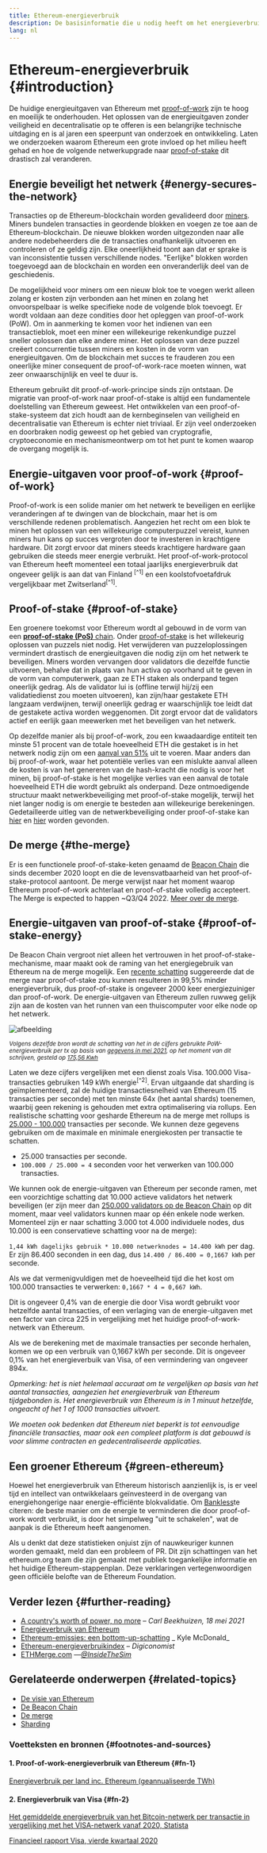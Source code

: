 ```yaml
---
title: Ethereum-energieverbruik
description: De basisinformatie die u nodig heeft om het energieverbruik van Ethereum te begrijpen.
lang: nl
---
```


# Ethereum-energieverbruik {#introduction}

De huidige energieuitgaven van Ethereum met [proof-of-work](/developers/docs/consensus-mechanisms/#proof-of-work) zijn te hoog en moeilijk te onderhouden. Het oplossen van de energieuitgaven zonder veiligheid en decentralisatie op te offeren is een belangrijke technische uitdaging en is al jaren een speerpunt van onderzoek en ontwikkeling. Laten we onderzoeken waarom Ethereum een grote invloed op het milieu heeft gehad en hoe de volgende netwerkupgrade naar [proof-of-stake](/developers/docs/consensus-mechanisms/pos) dit drastisch zal veranderen.

## Energie beveiligt het netwerk {#energy-secures-the-network}

Transacties op de Ethereum-blockchain worden gevalideerd door [miners](/developers/docs/consensus-mechanisms/pow/mining). Miners bundelen transacties in geordende blokken en voegen ze toe aan de Ethereum-blockchain. De nieuwe blokken worden uitgezonden naar alle andere nodebeheerders die de transacties onafhankelijk uitvoeren en controleren of ze geldig zijn. Elke oneerlijkheid toont aan dat er sprake is van inconsistentie tussen verschillende nodes. "Eerlijke" blokken worden toegevoegd aan de blockchain en worden een onveranderlijk deel van de geschiedenis.

De mogelijkheid voor miners om een nieuw blok toe te voegen werkt alleen zolang er kosten zijn verbonden aan het minen en zolang het onvoorspelbaar is welke specifieke node de volgende blok toevoegt. Er wordt voldaan aan deze condities door het opleggen van proof-of-work (PoW). Om in aanmerking te komen voor het indienen van een transactieblok, moet een miner een willekeurige rekenkundige puzzel sneller oplossen dan elke andere miner. Het oplossen van deze puzzel creëert concurrentie tussen miners en kosten in de vorm van energieuitgaven. Om de blockchain met succes te frauderen zou een oneerlijke miner consequent de proof-of-work-race moeten winnen, wat zeer onwaarschijnlijk en veel te duur is.

Ethereum gebruikt dit proof-of-work-principe sinds zijn ontstaan. De migratie van proof-of-work naar proof-of-stake is altijd een fundamentele doelstelling van Ethereum geweest. Het ontwikkelen van een proof-of-stake-systeem dat zich houdt aan de kernbeginselen van veiligheid en decentralisatie van Ethereum is echter niet triviaal. Er zijn veel onderzoeken en doorbraken nodig geweest op het gebied van cryptografie, cryptoeconomie en mechanismeontwerp om tot het punt te komen waarop de overgang mogelijk is.

## Energie-uitgaven voor proof-of-work {#proof-of-work}

Proof-of-work is een solide manier om het netwerk te beveiligen en eerlijke veranderingen af te dwingen van de blockchain, maar het is om verschillende redenen problematisch. Aangezien het recht om een blok te minen het oplossen van een willekeurige computerpuzzel vereist, kunnen miners hun kans op succes vergroten door te investeren in krachtigere hardware. Dit zorgt ervoor dat miners steeds krachtigere hardware gaan gebruiken die steeds meer energie verbruikt. Het proof-of-work-protocol van Ethereum heeft momenteel een totaal jaarlijks energieverbruik dat ongeveer gelijk is aan dat van Finland <sup>[^1]</sup> en een koolstofvoetafdruk vergelijkbaar met Zwitserland<sup>[^1]</sup>.

## Proof-of-stake {#proof-of-stake}

Een groenere toekomst voor Ethereum wordt al gebouwd in de vorm van een [**proof-of-stake (PoS)** chain](/roadmap/beacon-chain/). Onder [proof-of-stake](/developers/docs/consensus-mechanisms/pos/) is het willekeurig oplossen van puzzels niet nodig. Het verwijderen van puzzeloplossingen vermindert drastisch de energieuitgaven die nodig zijn om het netwerk te beveiligen. Miners worden vervangen door validators die dezelfde functie uitvoeren, behalve dat in plaats van hun activa op voorhand uit te geven in de vorm van computerwerk, gaan ze ETH staken als onderpand tegen oneerlijk gedrag. Als de validator lui is (offline terwijl hij/zij een validatiedienst zou moeten uitvoeren), kan zijn/haar gestakete ETH langzaam verdwijnen, terwijl oneerlijk gedrag er waarschijnlijk toe leidt dat de gestakete activa worden weggenomen. Dit zorgt ervoor dat de validators actief en eerlijk gaan meewerken met het beveiligen van het netwerk.

Op dezelfde manier als bij proof-of-work, zou een kwaadaardige entiteit ten minste 51 procent van de totale hoeveelheid ETH die gestaket is in het netwerk nodig zijn om een [aanval van 51%](/glossary/#51%-attack) uit te voeren. Maar anders dan bij proof-of-work, waar het potentiële verlies van een mislukte aanval alleen de kosten is van het genereren van de hash-kracht die nodig is voor het minen, bij proof-of-stake is het mogelijke verlies van een aanval de totale hoeveelheid ETH die wordt gebruikt als onderpand. Deze ontmoedigende structuur maakt netwerkbeveiliging met proof-of-stake mogelijk, terwijl het niet langer nodig is om energie te besteden aan willekeurige berekeningen. Gedetailleerde uitleg van de netwerkbeveiliging onder proof-of-stake kan [hier](/developers/docs/consensus-mechanisms/pos/) en [hier](https://vitalik.eth.limo/general/2017/12/31/pos_faq.html) worden gevonden.

## De merge {#the-merge}

Er is een functionele proof-of-stake-keten genaamd de [Beacon Chain](/roadmap/beacon-chain/) die sinds december 2020 loopt en die de levensvatbaarheid van het proof-of-stake-protocol aantoont. De merge verwijst naar het moment waarop Ethereum proof-of-work achterlaat en proof-of-stake volledig accepteert. The Merge is expected to happen ~Q3/Q4 2022. [Meer over de merge](/roadmap/merge/).

## Energie-uitgaven van proof-of-stake {#proof-of-stake-energy}

De Beacon Chain vergroot niet alleen het vertrouwen in het proof-of-stake-mechanisme, maar maakt ook de raming van het energiegebruik van Ethereum na de merge mogelijk. Een [recente schatting](https://blog.ethereum.org/2021/05/18/country-power-no-more/) suggereerde dat de merge naar proof-of-stake zou kunnen resulteren in 99,5% minder energieverbruik, dus proof-of-stake is ongeveer 2000 keer energiezuiniger dan proof-of-work. De energie-uitgaven van Ethereum zullen ruwweg gelijk zijn aan de kosten van het runnen van een thuiscomputer voor elke node op het netwerk.

![afbeelding](energy_use_per_transaction.png)

<p style={{ textAlign: "center" }}><small><i>Volgens dezelfde bron wordt de schatting van het in de cijfers gebruikte PoW-energieverbruik per tx op basis van <a href="https://blog.ethereum.org/2021/05/18/country-power-no-more/" target="_blank" rel="noopener noreferrer">gegevens in mei 2021</a>, op het moment van dit schrijven, gesteld op <a href="https://digiconomist.net/ethereum-energy-consumption" target="_blank" rel="noopener noreferrer">175,56 Kwh</a></i></small></p>

Laten we deze cijfers vergelijken met een dienst zoals Visa. 100.000 Visa-transacties gebruiken 149 kWh energie<sup>[^2]</sup>. Ervan uitgaande dat sharding is geïmplementeerd, zal de huidige transactiesnelheid van Ethereum (15 transacties per seconde) met ten minste 64x (het aantal shards) toenemen, waarbij geen rekening is gehouden met extra optimalisering via rollups. Een realistische schatting voor gesharde Ethereum na de merge met rollups is [25.000 - 100.000](https://twitter.com/VitalikButerin/status/1312905884549300224?s=20) transacties per seconde. We kunnen deze gegevens gebruiken om de maximale en minimale energiekosten per transactie te schatten.

- 25.000 transacties per seconde.
- `100.000 / 25.000 = 4` seconden voor het verwerken van 100.000 transacties.

We kunnen ook de energie-uitgaven van Ethereum per seconde ramen, met een voorzichtige schatting dat 10.000 actieve validators het netwerk beveiligen (er zijn meer dan [250.000 validators op de Beacon Chain](https://beaconscan.com/) op dit moment, maar veel validators kunnen maar op één enkele node werken. Momenteel zijn er naar schatting 3.000 tot 4.000 individuele nodes, dus 10.000 is een conservatieve schatting voor na de merge):

`1,44 kWh dagelijks gebruik * 10.000 netwerknodes = 14.400 kWh` per dag. Er zijn 86.400 seconden in een dag, dus `14.400 / 86.400 = 0,1667 kWh` per seconde.

Als we dat vermenigvuldigen met de hoeveelheid tijd die het kost om 100.000 transacties te verwerken: `0,1667 * 4 = 0,667 kWh`.

Dit is ongeveer 0,4% van de energie die door Visa wordt gebruikt voor hetzelfde aantal transacties, of een verlaging van de energie-uitgaven met een factor van circa 225 in vergelijking met het huidige proof-of-work-netwerk van Ethereum.

Als we de berekening met de maximale transacties per seconde herhalen, komen we op een verbruik van 0,1667 kWh per seconde. Dit is ongeveer 0,1% van het energieverbuik van Visa, of een vermindering van ongeveer 894x.

_Opmerking: het is niet helemaal accuraat om te vergelijken op basis van het aantal transacties, aangezien het energieverbruik van Ethereum tijdgebonden is. Het energieverbruik van Ethereum is in 1 minuut hetzelfde, ongeacht of het 1 of 1000 transacties uitvoert._

_We moeten ook bedenken dat Ethereum niet beperkt is tot eenvoudige financiële transacties, maar ook een compleet platform is dat gebouwd is voor slimme contracten en gedecentraliseerde applicaties._

## Een groener Ethereum {#green-ethereum}

Hoewel het energieverbruik van Ethereum historisch aanzienlijk is, is er veel tijd en intellect van ontwikkelaars geïnvesteerd in de overgang van energiehongerige naar energie-efficiënte blokvalidatie. Om [Bankless](http://podcast.banklesshq.com/)te citeren: de beste manier om de energie te verminderen die door proof-of-work wordt verbruikt, is door het simpelweg "uit te schakelen", wat de aanpak is die Ethereum heeft aangenomen.

<Alert>
<AlertEmoji text=":evergreen_tree:" />
<AlertContent>
  Als u denkt dat deze statistieken onjuist zijn of nauwkeuriger kunnen worden gemaakt, meld dan een probleem of PR. Dit zijn schattingen van het ethereum.org team die zijn gemaakt met publiek toegankelijke informatie en het huidige Ethereum-stappenplan. Deze verklaringen vertegenwoordigen geen officiële belofte van de Ethereum Foundation.
</AlertContent>
</Alert>

## Verder lezen {#further-reading}

- [A country's worth of power, no more](https://blog.ethereum.org/2021/05/18/country-power-no-more/) – _Carl Beekhuizen, 18 mei 2021_
- [Energieverbruik van Ethereum](https://mirror.xyz/jmcook.eth/ODpCLtO4Kq7SCVFbU4He8o8kXs418ZZDTj0lpYlZkR8)
- [Ethereum-emissies: een bottom-up-schatting](https://kylemcdonald.github.io/ethereum-emissions/) _ Kyle McDonald_
- [Ethereum-energieverbruikindex](https://digiconomist.net/ethereum-energy-consumption/) – _Digiconomist_
- [ETHMerge.com](https://ethmerge.com/) —_[@InsideTheSim](https://twitter.com/InsideTheSim)_

## Gerelateerde onderwerpen {#related-topics}

- [De visie van Ethereum](/roadmap/vision/)
- [De Beacon Chain](/roadmap/beacon-chain)
- [De merge](/roadmap/merge/)
- [Sharding](/roadmap/beacon-chain/)

### Voetteksten en bronnen {#footnotes-and-sources}

#### 1. Proof-of-work-energieverbruik van Ethereum {#fn-1}

[Energieverbruik per land inc. Ethereum (geannualiseerde TWh)](https://digiconomist.net/ethereum-energy-consumption)

#### 2. Energieverbruik van Visa {#fn-2}

[Het gemiddelde energieverbruik van het Bitcoin-netwerk per transactie in vergelijking met het VISA-netwerk vanaf 2020, Statista](https://www.statista.com/statistics/881541/bitcoin-energy-consumption-transaction-comparison-visa/)

[Financieel rapport Visa, vierde kwartaal 2020](https://s1.q4cdn.com/050606653/files/doc_financials/2020/q4/Visa-Inc.-Q4-2020-Operational-Performance-Data.pdf)
